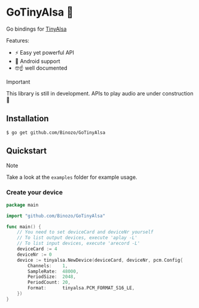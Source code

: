# GoTinyAlsa 🚀

Go bindings for [TinyAlsa](https://github.com/tinyalsa/tinyalsa)

Features:
- ⚡ Easy yet powerful API
- 📱 Android support
- 🤓☝️ well documented

> [!IMPORTANT]
> This library is still in development.
> APIs to play audio are under construction 👷

## Installation
```
$ go get github.com/Binozo/GoTinyAlsa
```

## Quickstart
> [!NOTE]
> Take a look at the `examples` folder for example usage.

### Create your device
```go
package main

import "github.com/Binozo/GoTinyAlsa"

func main() {
	// You need to set deviceCard and deviceNr yourself
	// To list output devices, execute 'aplay -L'
	// To list input devices, execute 'arecord -L'
	deviceCard := 4
	deviceNr := 0
	device := tinyalsa.NewDevice(deviceCard, deviceNr, pcm.Config{
		Channels:    1,
		SampleRate:  48000,
		PeriodSize:  2048,
		PeriodCount: 20,
		Format:      tinyalsa.PCM_FORMAT_S16_LE,
	})
}
```